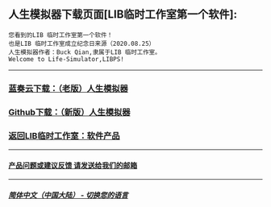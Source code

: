 ## 人生模拟器下载页面[LIB临时工作室第一个软件]:

 ```
您看到的LIB 临时工作室第一个软件！
也是LIB 临时工作室成立纪念日来源（2020.08.25）
人生模拟器作者：Buck Qian,隶属于LIB 临时工作室。
Welcome to Life-Simulator,LIBPS!
```
------------
### [蓝奏云下载：（老版）人生模拟器](https://mixiaozai.lanzoum.com/Life-Simulator)

### [Github下载：（新版）人生模拟器](Life_Simulator.exe)

### [返回LIB临时工作室：软件产品](https://libps.github.io/zh/Software)
------------
#### [产品问题或建议反馈 请发送给我们的邮箱](mailto:LIB_Provisional_Studio@outlook.com)
------------
##### [简体中文（中国大陆） - 切换您的语言](https://libps.github.io/index)



